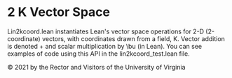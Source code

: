 # 2 K Vector Space

Lin2kcoord.lean instantiates Lean's vector space operations for 2-D (2-coordinate) vectors, with coordinates drawn from a field, K. Vector addition is denoted + and scalar multiplication by \bu (in Lean). You can see examples of code using this API in the lin2kcoord_test.lean file.

© 2021 by the Rector and Visitors of the University of Virginia
